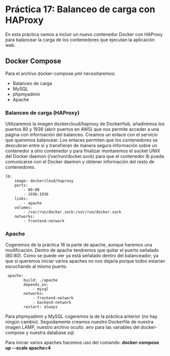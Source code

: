 # Práctica 17: Balanceo de carga con HAProxy

En esta práctica vamos a incluir un nuevo contenedor Docker con HAProxy para balancear la carga de los contenedores que ejecutan la aplicación web. 

## Docker Compose

Para el archivo docker-compose.yml necesitaremos: 

- Balanceo de carga
- MySQL
- phpmyadmin
- Apache

### Balanceo de carga (HAProxy)

Utilizaremos la imagen dockercloud/haproxy de DockerHub, añadiremos los puertos 80 y 1936 (abrir puertos en AWS) que nos permite acceder a una página con información del balanceo.
Creamos un enlace con el servicio que queremos balancear. Los enlaces permiten que los contenedores se descubran entre sí y transfieran de manera segura información sobre un contenedor a otro contenedor y para finalizar montaremos el socket UNIX del Docker daemon (/var/run/docker.sock) para que el contenedor lb pueda comunicarse con el Docker daemon y obtener información del resto de contenedores.

```
lb:
    image: dockercloud/haproxy 
    ports:
        - 80:80 
        - 1936:1936 
    links:
        - apache 
    volumes:
        - /var/run/docker.sock:/var/run/docker.sock 
    networks:
        - frontend-network
```

### Apache

Cogeremos de la práctica 16 la parte de apache, aunque haremos una modificación. Dentro de apache tendremos que quitar el puerto señalado (80:80). Como se puede ver ya está señalado dentro del balanceador, ya que si queremos iniciar varios apaches no nos dejaría porque todos estarían escuchando al mismo puerto.

```
 apache: 
        build: ./apache
        depends_on: 
            - mysql
        networks: 
            - frontend-network
            - backend-network
        restart: always
```

Para phpmyadmin y MySQL cogeremos la de la práctica anterior (no hay ningún cambio). Seguidamente creamos nuestro Dockerfile de nuestra imagen LAMP, nuestro archivo oculto .env para las variables del docker-compose y nuestra database.sql. 

Para iniciar varios apaches hacemos uso del comando: **docker-compose up --scale apache=4** 
